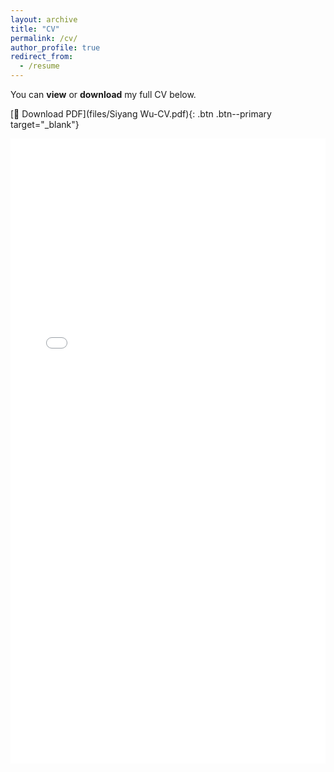 ```yaml
---
layout: archive
title: "CV"
permalink: /cv/
author_profile: true
redirect_from:
  - /resume
---
```


You can **view** or **download** my full CV below.

[📄 Download PDF](files/Siyang Wu-CV.pdf){: .btn .btn--primary target="_blank"}

<embed src="{{ '/files/CV.pdf' | relative_url }}" type="application/pdf" width="100%" height="1000px" />
